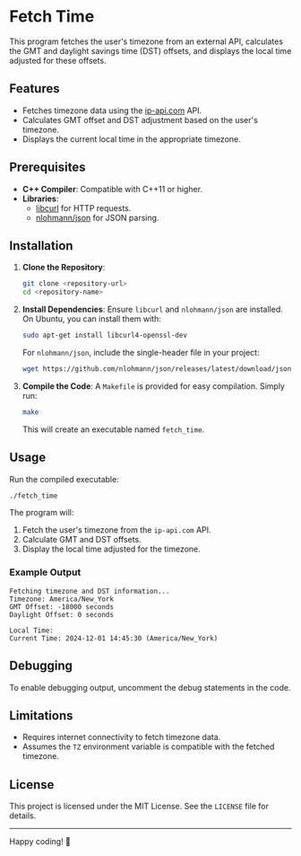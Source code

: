 # Fetch Time

This program fetches the user's timezone from an external API, calculates the GMT and daylight savings time (DST) offsets, and displays the local time adjusted for these offsets.

## Features

- Fetches timezone data using the [ip-api.com](http://ip-api.com) API.
- Calculates GMT offset and DST adjustment based on the user's timezone.
- Displays the current local time in the appropriate timezone.

## Prerequisites

- **C++ Compiler**: Compatible with C++11 or higher.
- **Libraries**:
  - [libcurl](https://curl.se/libcurl/) for HTTP requests.
  - [nlohmann/json](https://github.com/nlohmann/json) for JSON parsing.

## Installation

1. **Clone the Repository**:
   ```bash
   git clone <repository-url>
   cd <repository-name>
   ```
2. **Install Dependencies**:
   Ensure `libcurl` and `nlohmann/json` are installed. On Ubuntu, you can install them with:
   ```bash
   sudo apt-get install libcurl4-openssl-dev
   ```
   For `nlohmann/json`, include the single-header file in your project:
   ```bash
   wget https://github.com/nlohmann/json/releases/latest/download/json.hpp -P include/
   ```

3. **Compile the Code**:
   A `Makefile` is provided for easy compilation. Simply run:
   ```bash
   make
   ```
   This will create an executable named `fetch_time`.

## Usage

Run the compiled executable:
```bash
./fetch_time
```

The program will:
1. Fetch the user's timezone from the `ip-api.com` API.
2. Calculate GMT and DST offsets.
3. Display the local time adjusted for the timezone.

### Example Output

```
Fetching timezone and DST information...
Timezone: America/New_York
GMT Offset: -18000 seconds
Daylight Offset: 0 seconds

Local Time:
Current Time: 2024-12-01 14:45:30 (America/New_York)
```

## Debugging

To enable debugging output, uncomment the debug statements in the code.

## Limitations

- Requires internet connectivity to fetch timezone data.
- Assumes the `TZ` environment variable is compatible with the fetched timezone.

## License

This project is licensed under the MIT License. See the `LICENSE` file for details.

---

Happy coding! 🎉
